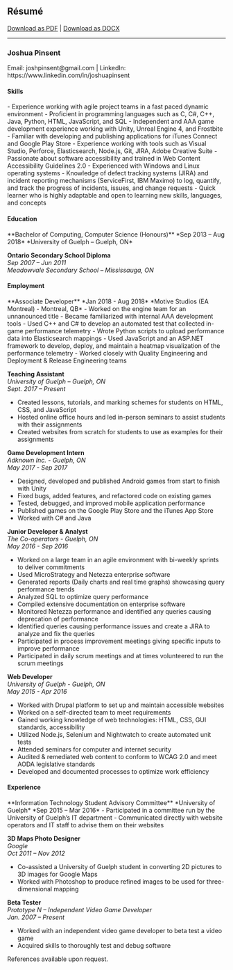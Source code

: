 ## Résumé
<a href="assets/files/JoshuaPinsent-Resume.pdf" target="_blank">Download as PDF</a> | <a href="assets/files/JoshuaPinsent-Resume.docx" target="_blank">Download as DOCX</a>

-------------

<h3 class="resume">Joshua Pinsent</h3>
Email: joshpinsent@gmail.com | LinkedIn: <a>https://www.linkedin.com/in/joshuapinsent</a>

<h4 class="resume">Skills</h4>
- Experience working with agile project teams in a fast paced dynamic environment
- Proficient in programming languages such as C, C#, C++, Java, Python, HTML, JavaScript, and SQL
- Independent and AAA game development experience working with Unity, Unreal Engine 4, and Frostbite
- Familiar with developing and publishing applications for iTunes Connect and Google Play Store
- Experience working with tools such as Visual Studio, Perforce, Elasticsearch, Node.js, Git, JIRA, Adobe Creative Suite
- Passionate about software accessibility and trained in Web Content Accessibility Guidelines 2.0
- Experienced with Windows and Linux operating systems
- Knowledge of defect tracking systems (JIRA) and incident reporting mechanisms (ServiceFirst, IBM Maximo) to log, quantify, and track the progress of incidents, issues, and change requests
- Quick learner who is highly adaptable and open to learning new skills, languages, and concepts

<h4 class="resume">Education</h4>
**Bachelor of Computing, Computer Science (Honours)**  
*Sep 2013 – Aug 2018*  
*University of Guelph – Guelph, ON*  
	
**Ontario Secondary School Diploma**  
*Sep 2007 – Jun 2011*  
*Meadowvale Secondary School – Mississauga, ON*  

<h4 class="resume">Employment</h4>
**Associate Developer**
*Jan 2018 - Aug 2018*
*Motive Studios (EA Montreal) - Montreal, QB*
- Worked on the engine team for an unnanounced title
- Became familiarized with internal AAA development tools
- Used C++ and C# to develop an automated test that collected in-game performance telemetry
- Wrote Python scripts to upload performance data into Elasticsearch mappings
- Used JavaScript and an ASP.NET framework to develop, deploy, and maintain a heatmap visualization of the performance telemetry
- Worked closely with Quality Engineering and Deployment & Release Engineering teams

**Teaching Assistant**  
*University of Guelph – Guelph, ON*  
*Sept. 2017 – Present*  
- Created lessons, tutorials, and marking schemes for students on HTML, CSS, and JavaScript
- Hosted online office hours and led in-person seminars to assist students with their assignments
- Created websites from scratch for students to use as examples for their assignments


**Game Development Intern**  
*Adknown Inc. - Guelph, ON*  
*May 2017 - Sep 2017*  
- Designed, developed and published Android games from start to finish with Unity
- Fixed bugs, added features, and refactored code on existing games
- Tested, debugged, and improved mobile application performance
- Published games on the Google Play Store and the iTunes App Store
- Worked with C# and Java

**Junior Developer & Analyst**  
*The Co-operators - Guelph, ON*  
*May 2016 - Sep 2016*  
- Worked on a large team in an agile environment with bi-weekly sprints to deliver commitments
- Used MicroStrategy and Netezza enterprise software
- Generated reports (Daily charts and real time graphs) showcasing query performance trends
- Analyzed SQL to optimize query performance
- Compiled extensive documentation on enterprise software
- Monitored Netezza performance and identified any queries causing deprecation of performance
- Identified queries causing performance issues and create a JIRA to analyze and fix the queries
- Participated in process improvement meetings giving specific inputs to improve performance
- Participated in daily scrum meetings and at times volunteered to run the scrum meetings

**Web Developer**  
*University of Guelph - Guelph, ON*  
*May 2015 - Apr 2016*  
- Worked with Drupal platform to set up and maintain accessible websites
- Worked on a self-directed team to meet requirements
- Gained working knowledge of web technologies: HTML, CSS, GUI standards, accessibility
- Utilized Node.js, Selenium and Nightwatch to create automated unit tests
- Attended seminars for computer and internet security
- Audited & remediated web content to conform to WCAG 2.0 and meet AODA legislative standards
- Developed and documented processes to optimize work efficiency

<h4 class="resume">Experience</h4>
**Information Technology Student Advisory Committee**  
*University of Guelph*  
*Sep 2015 – Mar 2016*  
- Participated in a committee run by the University of Guelph’s IT department
- Communicated directly with website operators and IT staff to advise them on their websites

**3D Maps Photo Designer**  
*Google*  
*Oct 2011 – Nov 2012*  
- Co-assisted a University of Guelph student in converting 2D pictures to 3D images for Google Maps
- Worked with Photoshop to produce refined images to be used for three-dimensional mapping

**Beta Tester**  
*Prototype N – Independent Video Game Developer*  
*Jan. 2007 – Present*  
- Worked with an independent video game developer to beta test a video game
- Acquired skills to thoroughly test and debug software

References available upon request.
